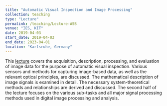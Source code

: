 ```yaml
---
title: "Automatic Visual Inspection and Image Processing"
collection: teaching
type: "Lecture"
permalink: /teaching/Lecture-ASB
venue: "IES, KIT"
date: 2019-04-03
start_date: 2019-04-03
end_date: 2023-04-01
location: "Karlsruhe, Germany"
---
```


This [lecture](https://ies.iar.kit.edu/lehre_asb.php) covers the acquisition, description, processing, and evaluation of image data for the purpose of automatic visual inspection. Various sensors and methods for capturing image-based data, as well as the relevant optical principles, are discussed. The mathematical description of image signals is examined in detail. The necessary system-theoretical methods and relationships are derived and discussed. The second half of the lecture focuses on the various sub-tasks and all major signal processing methods used in digital image processing and analysis.